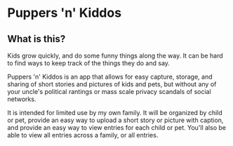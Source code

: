 # Puppers 'n' Kiddos

## What is this?

Kids grow quickly, and do some funny things along the way. It can be hard to find ways to keep track of the things they do and say. 

Puppers 'n' Kiddos is an app that allows for easy capture, storage, and sharing of short stories and pictures of kids and pets, but without any of your uncle's political rantings or mass scale privacy scandals of social networks. 

It is intended for limited use by my own family. It will be organized by child or pet, provide an easy way to upload a short story or picture with caption, and provide an easy way to view entries for each child or pet. You'll also be able to view all entries across a family, or all entries. 
